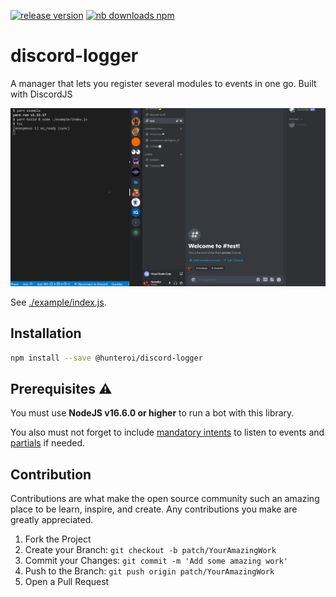 <a href="https://www.npmjs.com/@hunteroi/discord-logger"><img src="https://img.shields.io/github/v/release/hunteroi/discord-logger?style=for-the-badge" alt="release version"/></a>
<a href="https://www.npmjs.com/@hunteroi/discord-logger"><img src="https://img.shields.io/npm/dt/@hunteroi/discord-logger?style=for-the-badge" alt="nb downloads npm"/></a>

# discord-logger

A manager that lets you register several modules to events in one go. Built with DiscordJS

![IMAGE](./assets/example.gif)

See [./example/index.js](./example/index.js).

## Installation

```sh
npm install --save @hunteroi/discord-logger
```

## Prerequisites ⚠️

You must use **NodeJS v16.6.0 or higher** to run a bot with this library.

You also must not forget to include [mandatory intents](#mandatory-intents) to listen to events and [partials](#partials) if needed.

## Contribution

Contributions are what make the open source community such an amazing place to be learn, inspire, and create. Any contributions you make are greatly appreciated.

1. Fork the Project
2. Create your Branch: `git checkout -b patch/YourAmazingWork`
3. Commit your Changes: `git commit -m 'Add some amazing work'`
4. Push to the Branch: `git push origin patch/YourAmazingWork`
5. Open a Pull Request
